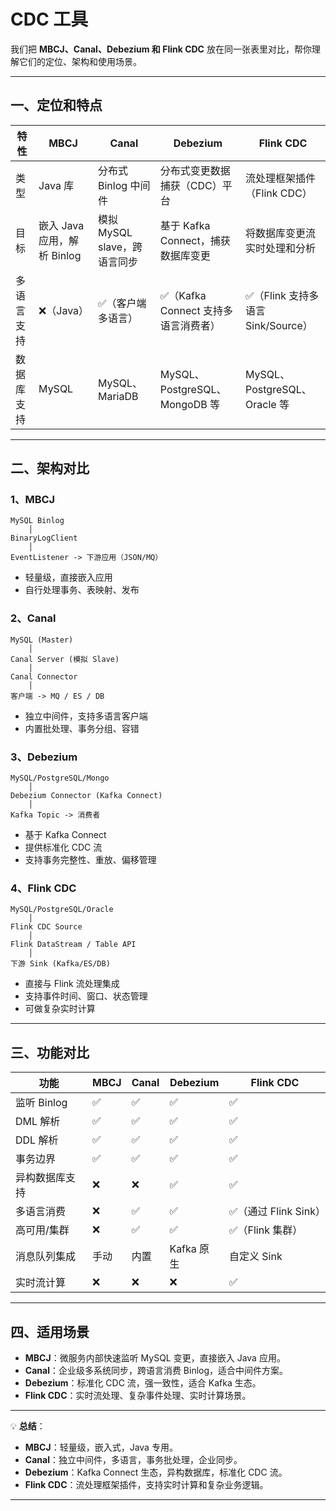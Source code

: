 # CDC 工具

我们把 **MBCJ、Canal、Debezium 和 Flink CDC** 放在同一张表里对比，帮你理解它们的定位、架构和使用场景。

---

## 一、定位和特点

| 特性    | MBCJ                 | Canal                | Debezium                   | Flink CDC                  |
|-------|----------------------|----------------------|----------------------------|----------------------------|
| 类型    | Java 库               | 分布式 Binlog 中间件       | 分布式变更数据捕获（CDC）平台           | 流处理框架插件（Flink CDC）         |
| 目标    | 嵌入 Java 应用，解析 Binlog | 模拟 MySQL slave，跨语言同步 | 基于 Kafka Connect，捕获数据库变更   | 将数据库变更流实时处理和分析             |
| 多语言支持 | ❌（Java）              | ✅（客户端多语言）            | ✅（Kafka Connect 支持多语言消费者）  | ✅（Flink 支持多语言 Sink/Source） |
| 数据库支持 | MySQL                | MySQL、MariaDB        | MySQL、PostgreSQL、MongoDB 等 | MySQL、PostgreSQL、Oracle 等  |

---

## 二、架构对比

### 1、MBCJ

```
MySQL Binlog
    │
BinaryLogClient
    │
EventListener -> 下游应用（JSON/MQ）
```

* 轻量级，直接嵌入应用
* 自行处理事务、表映射、发布

### 2、Canal

```
MySQL (Master)
    │
Canal Server (模拟 Slave)
    │
Canal Connector
    │
客户端 -> MQ / ES / DB
```

* 独立中间件，支持多语言客户端
* 内置批处理、事务分组、容错

### 3、Debezium

```
MySQL/PostgreSQL/Mongo
    │
Debezium Connector (Kafka Connect)
    │
Kafka Topic -> 消费者
```

* 基于 Kafka Connect
* 提供标准化 CDC 流
* 支持事务完整性、重放、偏移管理

### 4、Flink CDC

```
MySQL/PostgreSQL/Oracle
    │
Flink CDC Source
    │
Flink DataStream / Table API
    │
下游 Sink (Kafka/ES/DB)
```

* 直接与 Flink 流处理集成
* 支持事件时间、窗口、状态管理
* 可做复杂实时计算

---

## 三、功能对比

| 功能        | MBCJ | Canal | Debezium | Flink CDC        |
|-----------|------|-------|----------|------------------|
| 监听 Binlog | ✅    | ✅     | ✅        | ✅                |
| DML 解析    | ✅    | ✅     | ✅        | ✅                |
| DDL 解析    | ✅    | ✅     | ✅        | ✅                |
| 事务边界      | ✅    | ✅     | ✅        | ✅                |
| 异构数据库支持   | ❌    | ❌     | ✅        | ✅                |
| 多语言消费     | ❌    | ✅     | ✅        | ✅（通过 Flink Sink） |
| 高可用/集群    | ❌    | ✅     | ✅        | ✅（Flink 集群）      |
| 消息队列集成    | 手动   | 内置    | Kafka 原生 | 自定义 Sink         |
| 实时流计算     | ❌    | ❌     | ❌        | ✅                |

---

## 四、适用场景

* **MBCJ**：微服务内部快速监听 MySQL 变更，直接嵌入 Java 应用。
* **Canal**：企业级多系统同步，跨语言消费 Binlog，适合中间件方案。
* **Debezium**：标准化 CDC 流，强一致性，适合 Kafka 生态。
* **Flink CDC**：实时流处理、复杂事件处理、实时计算场景。

---

💡 **总结**：

* **MBCJ**：轻量级，嵌入式，Java 专用。
* **Canal**：独立中间件，多语言，事务批处理，企业同步。
* **Debezium**：Kafka Connect 生态，异构数据库，标准化 CDC 流。
* **Flink CDC**：流处理框架插件，支持实时计算和复杂业务逻辑。

---
